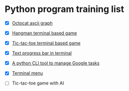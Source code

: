 # Python program training list

- [x] [Octocat ascii graph](https://github.com/yankuangshi/python-training/tree/master/Octocat)
- [x] [Hangman terminal based game](https://github.com/yankuangshi/python-training/tree/master/Hangman)
- [x] [Tic-tac-toe terminal based game](https://github.com/yankuangshi/python-training/tree/master/Tic-tac-toe)
- [x] [Text progress bar in terminal](https://github.com/yankuangshi/python-training/tree/master/Progress-bar)
- [x] [A python CLI tool to manage Google tasks](https://github.com/yankuangshi/gTask-cli)
- [x] [Terminal menu](https://github.com/yankuangshi/python-training/tree/master/Term-menu)
- [ ] Tic-tac-toe game with AI


